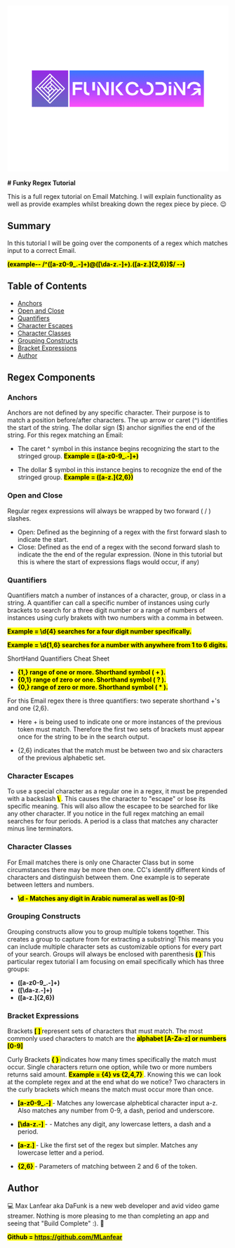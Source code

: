 ![](images/Funk%20Coding%20Inverted%20Color.png)



**# Funky Regex Tutorial**

This is a full regex tutorial on Email Matching. I will explain functionality as well as provide examples whilst breaking down the regex piece by piece.  :wink:

## Summary

 In this tutorial I will be going over the components of a regex which matches input to a correct Email. 
 
 **<mark> (example-- /^([a-z0-9_\.-]+)@([\da-z\.-]+)\.([a-z\.]{2,6})$/ --) </mark>**

## Table of Contents

- [Anchors](#anchors)
- [Open and Close](#open-and-close)
- [Quantifiers](#quantifiers)
- [Character Escapes](#character-escapes)
- [Character Classes](#character-classes)
- [Grouping Constructs](#grouping-constructs)
- [Bracket Expressions](#bracket-expressions)
- [Author](#author)

## Regex Components

### Anchors

Anchors are not defined by any specific character. Their purpose is to match a position before/after characters. The up arrow or caret (^) identifies the start of the string. The dollar sign ($) anchor signifies the end of the string. For this regex matching an Email:

- The caret ^ symbol in this instance begins recognizing the start to the stringed group. **<mark>Example = ([a-z0-9_\.-]+)</mark>**

- The dollar $ symbol in this instance begins to recognize the end of the stringed group. **<mark>Example = ([a-z\.]{2,6})</mark>**

### Open and Close

Regular regex expressions will always be wrapped by two forward ( / ) slashes.

- Open: Defined as the beginning of a regex with the first forward slash to indicate the start.
- Close: Defined as the end of a regex with the second forward slash to indicate the the end of the regular expression. (None in this tutorial but this is where the start of expressions flags would occur, if any)

### Quantifiers

Quantifiers match a number of instances of a character, group, or class in a string. A quantifier can call a specific number of instances using curly brackets to search for a three digit number or a range of numbers of instances using curly brakets with two numbers with a comma in between.

**<mark> Example = \d{4} searches for a four digit number specifically. </mark>**

**<mark> Example = \d{1,6} searches for a number with anywhere from 1 to 6 digits. </mark>**

ShortHand Quantifiers Cheat Sheet

- **<mark> {1,} range of one or more. Shorthand symbol  ( + ). </mark>**
- **<mark> {0,1} range of zero or one. Shorthand symbol ( ? ). </mark>**
- **<mark> {0,} range of zero or more. Shorthand symbol ( * ). </mark>**

For this Email regex there is three quantifiers: two seperate shorthand +'s and one {2,6}.

- Here + is being used to indicate one or more instances of the previous token must match. Therefore the first two sets of brackets must appear once for the string to be in the search output.

- {2,6} indicates that the match must be between two and six characters of the previous alphabetic set.


### Character Escapes

To use a special character as a regular one in a regex, it must be prepended with a backslash **<mark> \ </mark>**. This causes the character to "escape" or lose its specific meaning. This will also allow the escapee to be searched for like any other character. If you notice in the full regex matching an email searches for four periods. A period is a class that matches any character minus line terminators.

### Character Classes

For Email matches there is only one Character Class but in some circumstances there may be more then one. CC's identify different kinds of characters and distinguish between them. One example is to seperate between letters and numbers.

- **<mark> \d - Matches any digit in Arabic numeral as well as [0-9] </mark>**

### Grouping Constructs

Grouping constructs allow you to group multiple tokens together. This creates a group to capture from for extracting a substring! This means you can include multiple character sets as customizable options for every part of your search. Groups will always be enclosed with parenthesis **<mark> ( ) </mark>**
This particular regex tutorial I am focusing on email specifically which has three groups:

- **([a-z0-9_\.-]+)**
- **([\da-z\.-]+)**
- **([a-z\.]{2,6})**

### Bracket Expressions

Brackets **<mark> [ ] </mark>** represent sets of characters that must match. The most commonly used characters to match are the **<mark> alphabet [A-Za-z] or numbers [0-9] </mark>**

Curly Brackets **<mark> { } </mark>** indicates how many times specifically the match must occur. Single characters return one option, while two or more numbers returns said amount. **<mark> Example = {4} vs {2,4,7} </mark>**. Knowing this we can look at the complete regex and at the end what do we notice? Two characters in the curly brackets which means the match must occur more than once. 

- **<mark> [a-z0-9_\.-] </mark>**  - Matches any lowercase alphebtical character input a-z. Also matches any number from 0-9, a dash, period and underscore.

- **<mark> [\da-z\.-] </mark>** - - Matches any digit, any lowercase letters, a dash and a period.

- **<mark> [a-z\.] </mark>** - Like the first set of the regex but simpler. Matches any lowercase letter and a period.

- **<mark> {2,6} </mark>** - Parameters of matching between 2 and 6 of the token.



## Author

:computer: Max Lanfear aka DaFunk is a new web developer and avid video game streamer. Nothing is more pleasing to me than completing an app and seeing that "Build Complete" :). :musical_score:

**<mark> Github = https://github.com/MLanfear </mark>**